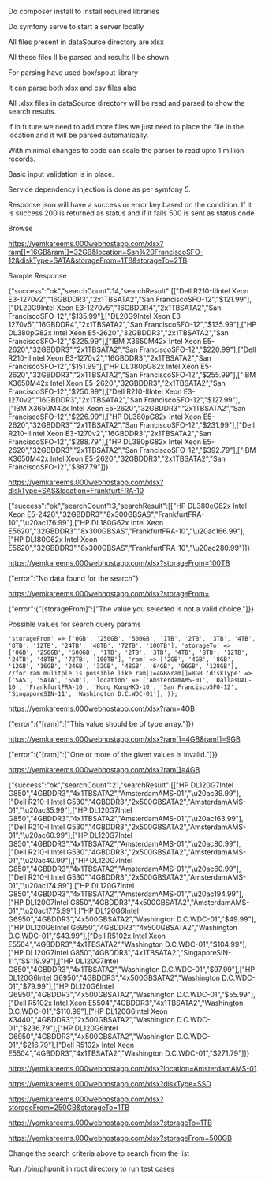Do composer install to install required libraries

Do symfony serve to start a server locally

All files present in dataSource directory are xlsx

All these files ll be parsed and results ll be shown

For parsing have used box/spout library

It can parse both xlsx and csv files also

All .xlsx files in dataSource directory will be read and parsed to show the search results. 

If in future we need to add more files we just need to place the file in the location and it will be parsed automatically. 

With minimal changes to code can scale the parser to read upto 1 million records.

Basic input validation is in place. 

Service dependency injection is done as per symfony 5.

Response json will have a success or error key based on the condition. If it is success 200 is returned as status and if it fails 500 is sent as status code

Browse

https://yemkareems.000webhostapp.com/xlsx?ram[]=16GB&ram[]=32GB&location=San%20FranciscoSFO-12&diskType=SATA&storageFrom=1TB&storageTo=2TB

Sample Response

{"success":"ok","searchCount":14,"searchResult":[["Dell R210-IIIntel Xeon E3-1270v2","16GBDDR3","2x1TBSATA2","San FranciscoSFO-12","$121.99"],["DL20G9Intel Xeon E3-1270v5","16GBDDR4","2x1TBSATA2","San FranciscoSFO-12","$135.99"],["DL20G9Intel Xeon E3-1270v5","16GBDDR4","2x1TBSATA2","San FranciscoSFO-12","$135.99"],["HP DL380pG82x Intel Xeon E5-2620","32GBDDR3","2x1TBSATA2","San FranciscoSFO-12","$225.99"],["IBM X3650M42x Intel Xeon E5-2620","32GBDDR3","2x1TBSATA2","San FranciscoSFO-12","$220.99"],["Dell R210-IIIntel Xeon E3-1270v2","16GBDDR3","2x1TBSATA2","San FranciscoSFO-12","$151.99"],["HP DL380pG82x Intel Xeon E5-2620","32GBDDR3","2x1TBSATA2","San FranciscoSFO-12","$255.99"],["IBM X3650M42x Intel Xeon E5-2620","32GBDDR3","2x1TBSATA2","San FranciscoSFO-12","$250.99"],["Dell R210-IIIntel Xeon E3-1270v2","16GBDDR3","2x1TBSATA2","San FranciscoSFO-12","$127.99"],["IBM X3650M42x Intel Xeon E5-2620","32GBDDR3","2x1TBSATA2","San FranciscoSFO-12","$226.99"],["HP DL380pG82x Intel Xeon E5-2620","32GBDDR3","2x1TBSATA2","San FranciscoSFO-12","$231.99"],["Dell R210-IIIntel Xeon E3-1270v2","16GBDDR3","2x1TBSATA2","San FranciscoSFO-12","$288.79"],["HP DL380pG82x Intel Xeon E5-2620","32GBDDR3","2x1TBSATA2","San FranciscoSFO-12","$392.79"],["IBM X3650M42x Intel Xeon E5-2620","32GBDDR3","2x1TBSATA2","San FranciscoSFO-12","$387.79"]]}

https://yemkareems.000webhostapp.com/xlsx?diskType=SAS&location=FrankfurtFRA-10

{"success":"ok","searchCount":3,"searchResult":[["HP DL380eG82x Intel Xeon E5-2420","32GBDDR3","8x300GBSAS","FrankfurtFRA-10","\u20ac176.99"],["HP DL180G62x Intel Xeon E5620","32GBDDR3","8x300GBSAS","FrankfurtFRA-10","\u20ac166.99"],["HP DL180G62x Intel Xeon E5620","32GBDDR3","8x300GBSAS","FrankfurtFRA-10","\u20ac280.99"]]}

https://yemkareems.000webhostapp.com/xlsx?storageFrom=100TB

{"error":"No data found for the search"}

https://yemkareems.000webhostapp.com/xlsx?storageFrom=

{"error":{"[storageFrom]":["The value you selected is not a valid choice."]}}

Possible values for search query params

`
'storageFrom' => ['0GB', '250GB', '500GB', '1TB', '2TB', '3TB', '4TB', '8TB', '12TB', '24TB', '48TB', '72TB', '100TB'],
'storageTo' => ['0GB', '250GB', '500GB', '1TB', '2TB', '3TB', '4TB', '8TB', '12TB', '24TB', '48TB', '72TB', '100TB'],
'ram' => ['2GB', '4GB', '8GB', '12GB', '16GB', '24GB', '32GB', '48GB', '64GB', '96GB', '128GB'],
//for ram mulitple is possible like ram[]=4GB&ram[]=8GB
'diskType' => ['SAS', 'SATA', 'SSD'],
'location' => ['AmsterdamAMS-01', 'DallasDAL-10', 'FrankfurtFRA-10', 'Hong KongHKG-10', 'San FranciscoSFO-12', 'SingaporeSIN-11', 'Washington D.C.WDC-01'],
));
`

https://yemkareems.000webhostapp.com/xlsx?ram=4GB

{"error":{"[ram]":["This value should be of type array."]}}

https://yemkareems.000webhostapp.com/xlsx?ram[]=4GB&ram[]=9GB

{"error":{"[ram]":["One or more of the given values is invalid."]}}

https://yemkareems.000webhostapp.com/xlsx?ram[]=4GB

{"success":"ok","searchCount":21,"searchResult":[["HP DL120G7Intel G850","4GBDDR3","4x1TBSATA2","AmsterdamAMS-01","\u20ac39.99"],["Dell R210-IIIntel G530","4GBDDR3","2x500GBSATA2","AmsterdamAMS-01","\u20ac35.99"],["HP DL120G7Intel G850","4GBDDR3","4x1TBSATA2","AmsterdamAMS-01","\u20ac163.99"],["Dell R210-IIIntel G530","4GBDDR3","2x500GBSATA2","AmsterdamAMS-01","\u20ac60.99"],["HP DL120G7Intel G850","4GBDDR3","4x1TBSATA2","AmsterdamAMS-01","\u20ac80.99"],["Dell R210-IIIntel G530","4GBDDR3","2x500GBSATA2","AmsterdamAMS-01","\u20ac40.99"],["HP DL120G7Intel G850","4GBDDR3","4x1TBSATA2","AmsterdamAMS-01","\u20ac60.99"],["Dell R210-IIIntel G530","4GBDDR3","2x500GBSATA2","AmsterdamAMS-01","\u20ac174.99"],["HP DL120G7Intel G850","4GBDDR3","4x1TBSATA2","AmsterdamAMS-01","\u20ac194.99"],["HP DL120G7Intel G850","4GBDDR3","4x500GBSATA2","AmsterdamAMS-01","\u20ac1775.99"],["HP DL120G6Intel G6950","4GBDDR3","4x500GBSATA2","Washington D.C.WDC-01","$49.99"],["HP DL120G6Intel G6950","4GBDDR3","4x500GBSATA2","Washington D.C.WDC-01","$43.99"],["Dell R5102x Intel Xeon E5504","4GBDDR3","4x1TBSATA2","Washington D.C.WDC-01","$104.99"],["HP DL120G7Intel G850","4GBDDR3","4x1TBSATA2","SingaporeSIN-11","S$119.99"],["HP DL120G7Intel G850","4GBDDR3","4x1TBSATA2","Washington D.C.WDC-01","$97.99"],["HP DL120G6Intel G6950","4GBDDR3","4x500GBSATA2","Washington D.C.WDC-01","$79.99"],["HP DL120G6Intel G6950","4GBDDR3","4x500GBSATA2","Washington D.C.WDC-01","$55.99"],["Dell R5102x Intel Xeon E5504","4GBDDR3","4x1TBSATA2","Washington D.C.WDC-01","$110.99"],["HP DL120G6Intel Xeon X3440","4GBDDR3","2x500GBSATA2","Washington D.C.WDC-01","$236.79"],["HP DL120G6Intel G6950","4GBDDR3","4x500GBSATA2","Washington D.C.WDC-01","$216.79"],["Dell R5102x Intel Xeon E5504","4GBDDR3","4x1TBSATA2","Washington D.C.WDC-01","$271.79"]]}

https://yemkareems.000webhostapp.com/xlsx?location=AmsterdamAMS-01

https://yemkareems.000webhostapp.com/xlsx?diskType=SSD

https://yemkareems.000webhostapp.com/xlsx?storageFrom=250GB&storageTo=1TB

https://yemkareems.000webhostapp.com/xlsx?storageTo=1TB

https://yemkareems.000webhostapp.com/xlsx?storageFrom=500GB

Change the search criteria above to search from the list

Run ./bin/phpunit in root directory to run test cases
